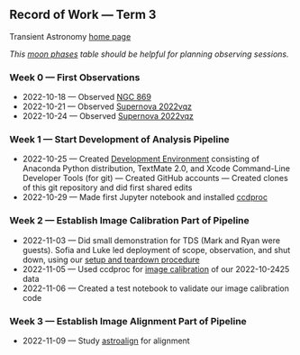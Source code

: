 ## Record of Work &mdash; Term 3

Transient Astronomy [home page](./)

*This [moon phases](./resources/MoonPhases.png) table should be helpful for planning observing sessions.*

### Week 0 &mdash; First Observations

* 2022-10-18 &mdash; Observed [NGC 869](./analyses/2022-10-1819-NGC_869/index.html)
* 2022-10-21 &mdash; Observed [Supernova 2022vqz](./analyses/2022-10-2122-SN_2022vqz/index.html)
* 2022-10-24 &mdash; Observed [Supernova 2022vqz](./analyses/2022-10-2425-SN_2022vqz/index.html)

### Week 1 &mdash; Start Development of Analysis Pipeline

* 2022-10-25 &mdash; Created [Development Environment](./software/development_environment.html) consisting of Anaconda Python distribution, TextMate 2.0, and Xcode Command-Line Developer Tools (for git) &mdash; Created GitHub accounts &mdash; Created clones of this git repository and did first shared edits
* 2022-10-29 &mdash; Made first Jupyter notebook and installed [ccdproc](https://ccdproc.readthedocs.io/en/latest/)

### Week 2 &mdash; Establish Image Calibration Part of Pipeline

* 2022-11-03 &mdash; Did small demonstration for TDS (Mark and Ryan were guests). Sofia and Luke led deployment of scope, observation, and shut down, using our [setup and teardown procedure](./equipment/SetupAndTeardownProcedure.pdf)
* 2022-11-05 &mdash; Used ccdproc for [image calibration](./software/ImageCalibration.pdf) of our 2022-10-2425 data
* 2022-11-06 &mdash; Created a test notebook to validate our image calibration code

### Week 3 &mdash; Establish Image Alignment Part of Pipeline

* 2022-11-09 &mdash; Study [astroalign](https://astroalign.quatrope.org/en/latest/) for alignment
